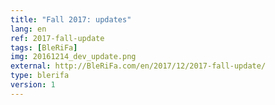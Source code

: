 ```yaml
---
title: "Fall 2017: updates"
lang: en
ref: 2017-fall-update
tags: [BleRiFa]
img: 20161214_dev_update.png
external: http://BleRiFa.com/en/2017/12/2017-fall-update/
type: blerifa
version: 1
---
```

